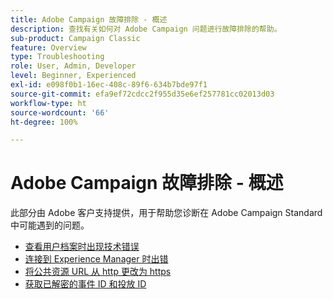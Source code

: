 ```yaml
---
title: Adobe Campaign 故障排除 - 概述
description: 查找有关如何对 Adobe Campaign 问题进行故障排除的帮助。
sub-product: Campaign Classic
feature: Overview
type: Troubleshooting
role: User, Admin, Developer
level: Beginner, Experienced
exl-id: e098f0b1-16ec-408c-89f6-634b7bde97f1
source-git-commit: efa9ef72cdcc2f955d35e6ef257781cc02013d03
workflow-type: ht
source-wordcount: '66'
ht-degree: 100%

---
```


# Adobe Campaign 故障排除 - 概述

此部分由 Adobe 客户支持提供，用于帮助您诊断在 Adobe Campaign Standard 中可能遇到的问题。

* [查看用户档案时出现技术错误](/help/troubleshoot/technical-error-while-viewing-profile.md)
* [连接到 Experience Manager 时出错](/help/troubleshoot/error-aem-connection.md)
* [将公共资源 URL 从 http 更改为 https](/help/troubleshoot/change-public-resource-url.md)
* [获取已解密的事件 ID 和投放 ID](/help/troubleshoot/decrypted-eventid-and-deliveryid.md)

